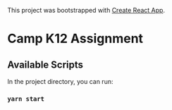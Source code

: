 This project was bootstrapped with [Create React App](https://github.com/facebook/create-react-app).

# Camp K12 Assignment

## Available Scripts

In the project directory, you can run:

### `yarn start`
